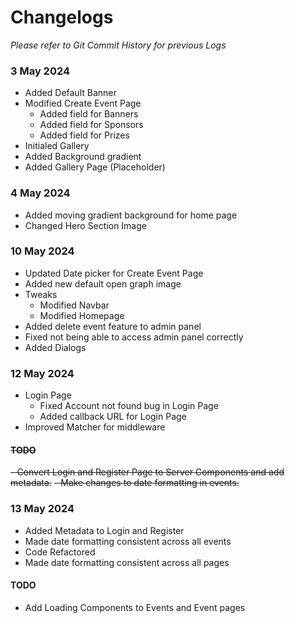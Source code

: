 <!-- @format -->

# Changelogs

_Please refer to Git Commit History for previous Logs_

### 3 May 2024

- Added Default Banner
- Modified Create Event Page
  - Added field for Banners
  - Added field for Sponsors
  - Added field for Prizes
- Initialed Gallery
- Added Background gradient
- Added Gallery Page (Placeholder)

### 4 May 2024

- Added moving gradient background for home page
- Changed Hero Section Image

### 10 May 2024

- Updated Date picker for Create Event Page
- Added new default open graph image
- Tweaks
  - Modified Navbar
  - Modified Homepage
- Added delete event feature to admin panel
- Fixed not being able to access admin panel correctly
- Added Dialogs

### 12 May 2024

- Login Page
  - Fixed Account not found bug in Login Page
  - Added callback URL for Login Page
- Improved Matcher for middleware

#### ~~TODO~~

~~- Convert Login and Register Page to Server Components and add metadata.~~
~~- Make changes to date formatting in events.~~

### 13 May 2024

- Added Metadata to Login and Register
- Made date formatting consistent across all events
- Code Refactored
- Made date formatting consistent across all pages

#### TODO

- Add Loading Components to Events and Event pages